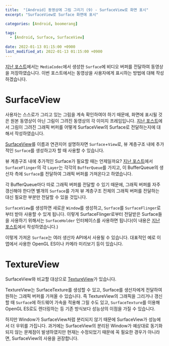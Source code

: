 ```yaml
---
title:  "[Android] 동영상에 그림 그리기 (9) - SurfaceView로 화면 표시"
excerpt: "SurfaceView로 Surface 화면에 표시"

categories: [Android, boomerang]

tags:
  - [Android, Surface, SurfaceView]
 
date: 2022-01-13 01:15:00 +0900
last_modified_at: 2022-01-13 01:15:00 +0900
---
```


[지난 포스트](https://crewdaniel.github.io/posts/video_memo_7/)에서는 `MediaCodec`에서 생성한 `Surface`에 비디오 버퍼를 전달하여 동영상을 저장하였습니다. 이번 포스트에서는 동영상을 사용자에게 표시하는 방법에 대해 작성하겠습니다.

# SurfaceView

사용자는 스스로가 그리고 있는 그림을 계속 확인하여야 하기 때문에, 화면에 표시될 것은 원본 동영상이 아닌 그림이 그려진 동영상의 각 이미지 프레임입니다. [지난 포스트](https://crewdaniel.github.io/posts/video_memo_6/)에서 그림이 그려진 그래픽 버퍼를 어떻게 SurfaceView의 Surface로 전달하는지에 대해서 작성하였습니다.

[SurfaceView](https://developer.android.com/reference/android/view/SurfaceView)를 이름과 연관지어 설명하자면 `Surface`+`View`로, 뷰 계층구조 내에 추가적인 `Surface`를 생성하고자 할 때 사용할 수 있습니다.

뷰 계층구조 내에 추가적인 Surface가 필요할 때는 언제일까요? [지난 포스트](https://crewdaniel.github.io/posts/video_memo_8/)에서 `SurfaceFlinger`의 각 `Layer`는 각각의 `BufferQueue`를 가지고, 이 BufferQueue의 생산자 측에 `Surface`를 전달하여 그래픽 버퍼를 가져온다고 하였습니다.

각 BufferQueue마다 따로 그래픽 버퍼를 전달할 수 있기 때문에, 그래픽 버퍼를 자주 갱신해야 한다면 별개의 `Surface`를 가져 뷰 계층구조 전체의 그래픽 버퍼를 전달하는 대신 필요한 부분만 전달할 수 있을 것입니다.

`SurfaceView`를 생성하면 새로운 `Window`를 생성하고, `Surface`를 `SurfaceFlinger`로부터 받아 사용할 수 있게 됩니다. 이렇게 SurfaceFlinger로부터 전달받은 Surface들을 사용하기 위해서는 `SurfaceHolder` 인터페이스를 사용하면 됩니다(이 내용은 [지난 포스트](https://crewdaniel.github.io/posts/video_memo_2/#surfaceholder)에서 작성하였습니다.)

이렇게 가져온 `Surface`는 여러 생산자 API에서 사용될 수 있습니다. 대표적인 예로 이 앱에서 사용한 OpenGL ES이나 카메라 미리보기 등이 있습니다.

# TextureView

SurfaceView와 비교할 대상으로 [TextureView](https://developer.android.com/reference/android/view/TextureView)가 있습니다.

TextureView는 SurfaceTexture를 생성할 수 있고, Surface를 생산자에게 전달하여 원하는 그래픽 버퍼를 가져올 수 있습니다. 즉 TextureView의 그래픽을 그리거나 갱신할 때 `Surface`에 하드웨어 가속을 적용해 그릴 수도 있고, `SurfaceTexture`를 이용해 OpenGL ES로도 렌더링하는 등 기존 방식보다 성능상의 이점을 가질 수 있습니다.

하지만 Window가 SurfaceView처럼 분리되지 않기 때문에 SurfaceView가 성능에서 더 우위를 가집니다. 과거에는 SurfaceView의 분리된 Window가 예상대로 동기화되지 않는 문제점이 발생하였지만 현재는 수정되었기 때문에 꼭 필요한 경우가 아니라면, SurfaceView의 사용을 권장합니다. 